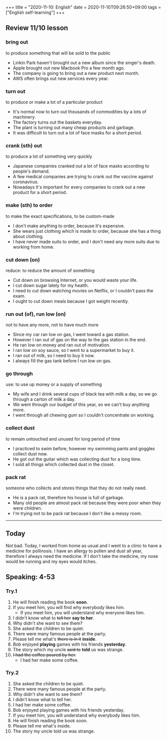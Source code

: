 +++
title =  "2020-11-10: English"
date = 2020-11-10T09:26:50+09:00
tags = ["English self-learning"]
+++

## Review 11/10 lesson

### bring out
to produce something that will be sold to the public

* Linkin Park haven't brought out a new album since the singer's death.
* Apple brought out new Macbook Pro a few month ago.
* The company is going to bring out a new product next month.
* AWS often brings out new services every year.

### turn out
to produce or make a lot of a particular product

* It's normal now to turn out thousands of commodities by a lots of machinery.
* The factory turns out the baskets everyday.
* The plant is turning out many cheap products and garbage.
* It was difficult to turn out a lot of face masks for a short period.

### crank (sth) out
to produce a lot of something very quickly

* Japanese companies cranked out a lot of face masks according to people's demand.
* A few medical companies are trying to crank out the vaccine against coronavirus. 
* Nowadays it's important for every companies to crank out a new product for a short period.

### make (sth) to order
to make the exact specifications, to be custom-made

* I don't make anything to order, because it's expensive.
* She wears just clothing which is made to order, because she has a thing about clothing.
* I have never made suits to order, and I don't need any more suits due to working from home. 

### cut down (on)
reduce: to reduce the amount of something

* Cut down on browsing Internet, or you would waste your life.
* I cut down sugar lately for my health.
* I need to cut down watching movies on Netflix, or I couldn't pass the exam.
* I ought to cut down meals because I got weight recently.

### run out (of), run low (on)
not to have any more, not to have much more

* Since my car ran low on gas, I went toward a gas station.
* However I ran out of gas on the way to the gas station in the end.
* He ran low on money and ran out of motivation.
* I ran low on soy sauce, so I went to a supermarket to buy it.
* I ran out of milk, so I need to buy it now.
* I always fill the gas tank before I run low on gas.

### go through
use: to use up money or a supply of something

* My wife and I drink several cups of black tea with milk a day,
    so we go through a carton of milk a day.
* We went through our budget of this year, so we can't buy anything more. 
* I went through all chewing gum so I couldn't concentrate on working.

### collect dust
to remain untouched and unused for long period of time

* I practiced to swim before, however my swimming pants and goggles collect dust now.
* He got out the guitar which was collecting dust for a long time.
* I sold all things which collected dust in the closet.

### pack rat
someone who collects and stores things that they do not really need.

* He is a pack rat, therefore his house is full of garbage.
* Many old people are almost pack rat because they were poor when they were children.
* I'm trying not to be pack rat because I don't like a messy room.

- - -

## Today

Not bad.
Today, I worked from home as usual and I went to a clinic to have a medicine for pollinosis.
I have an allergy to pollen and dust all year, therefore I always need the medicine.
If I don't take the medicine, my nose would be running and my eyes would itches.

## Speaking: 4-53

### Try.1

1. He will finish reading the book **soon**.
2. If you meet him, you will find why everybody likes him.
    - If you meet him, you will understand why everyone likes him.
3. I didn't know what to ~~tell her~~ **say to her**.
4. Why didn't she want to see them?
5. She asked the children to be quiet.
6. There were many famous people at the party.
7. Please tell me what's ~~there is in it~~ **inside**.
8. Bob enjoyed **playing** games with his friends **yesterday**.
9. The story which my uncle ~~said to~~ **told** us was strange.
10. ~~I had the coffee poured by her.~~
    - I had her make some coffee.

### Try.2

1. She asked the children to be quiet.
2. There were many famous people at the party.
3. Why didn't she want to see them?
4. I didn't know what to tell her.
5. I had her make some coffee.
6. Bob enjoyed playing games with his friends yesterday.
7. If you meet him, you will understand why everybody likes him.
8. He will finish reading the book soon.
9. Please tell me what's inside.
10. The story my uncle told us was strange.

